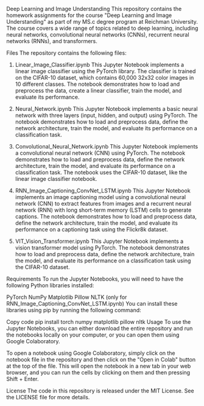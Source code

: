 Deep Learning and Image Understanding
This repository contains the homework assignments for the course "Deep Learning and Image Understanding" as part of my MS.c degree program at Reichman University. The course covers a wide range of topics related to deep learning, including neural networks, convolutional neural networks (CNNs), recurrent neural networks (RNNs), and transformers.

Files
The repository contains the following files:

1. Linear_Image_Classifier.ipynb
This Jupyter Notebook implements a linear image classifier using the PyTorch library. The classifier is trained on the CIFAR-10 dataset, which contains 60,000 32x32 color images in 10 different classes. The notebook demonstrates how to load and preprocess the data, create a linear classifier, train the model, and evaluate its performance.

2. Neural_Network.ipynb
This Jupyter Notebook implements a basic neural network with three layers (input, hidden, and output) using PyTorch. The notebook demonstrates how to load and preprocess data, define the network architecture, train the model, and evaluate its performance on a classification task.

3. Convolutional_Neural_Network.ipynb
This Jupyter Notebook implements a convolutional neural network (CNN) using PyTorch. The notebook demonstrates how to load and preprocess data, define the network architecture, train the model, and evaluate its performance on a classification task. The notebook uses the CIFAR-10 dataset, like the linear image classifier notebook.

4. RNN_Image_Captioning_ConvNet_LSTM.ipynb
This Jupyter Notebook implements an image captioning model using a convolutional neural network (CNN) to extract features from images and a recurrent neural network (RNN) with long short-term memory (LSTM) cells to generate captions. The notebook demonstrates how to load and preprocess data, define the network architecture, train the model, and evaluate its performance on a captioning task using the Flickr8k dataset.

5. VIT_Vision_Transformer.ipynb
This Jupyter Notebook implements a vision transformer model using PyTorch. The notebook demonstrates how to load and preprocess data, define the network architecture, train the model, and evaluate its performance on a classification task using the CIFAR-10 dataset.

Requirements
To run the Jupyter Notebooks, you will need to have the following Python libraries installed:

PyTorch
NumPy
Matplotlib
Pillow
NLTK (only for RNN_Image_Captioning_ConvNet_LSTM.ipynb)
You can install these libraries using pip by running the following command:

Copy code
pip install torch numpy matplotlib pillow nltk
Usage
To use the Jupyter Notebooks, you can either download the entire repository and run the notebooks locally on your computer, or you can open them using Google Colaboratory.

To open a notebook using Google Colaboratory, simply click on the notebook file in the repository and then click on the "Open in Colab" button at the top of the file. This will open the notebook in a new tab in your web browser, and you can run the cells by clicking on them and then pressing Shift + Enter.

License
The code in this repository is released under the MIT License. See the LICENSE file for more details.
